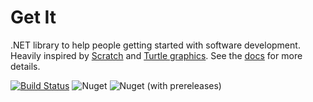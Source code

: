 # Get It

.NET library to help people getting started with software development. Heavily inspired by [Scratch](https://scratch.mit.edu/) and [Turtle graphics](https://en.wikipedia.org/wiki/Turtle_graphics). See the [docs](https://johannesegger.github.io/getit) for more details.

[![Build Status](https://dev.azure.com/eggerhansi/GetIt/_apis/build/status/johannesegger.GetIt?branchName=develop)](https://dev.azure.com/eggerhansi/GetIt/_build/latest?definitionId=1&branchName=develop)
![Nuget](https://img.shields.io/nuget/v/GetIt.svg)
![Nuget (with prereleases)](https://img.shields.io/nuget/vpre/GetIt.svg)
